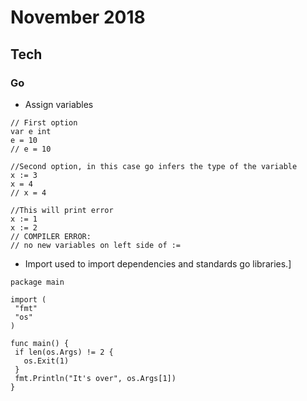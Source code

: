 November 2018
==========

Tech
----


### Go

  - Assign variables
```
// First option
var e int
e = 10
// e = 10

//Second option, in this case go infers the type of the variable
x := 3
x = 4
// x = 4

//This will print error
x := 1
x := 2
// COMPILER ERROR:
// no new variables on left side of :=
```

  - Import used to import dependencies and standards go libraries.]
 ```
package main

import (
  "fmt"
  "os"
)

func main() {
  if len(os.Args) != 2 {
    os.Exit(1)
  }
  fmt.Println("It's over", os.Args[1])
}
 ```
